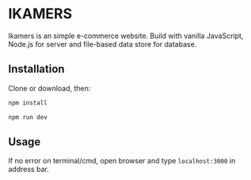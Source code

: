 # IKAMERS

Ikamers is an simple e-commerce website. Build with vanilla JavaScript, Node.js for server and file-based data store for database.

## Installation

Clone or download, then:

```bash
npm install

npm run dev
```

## Usage

If no error on terminal/cmd, open browser and type ```localhost:3000``` in address bar.
